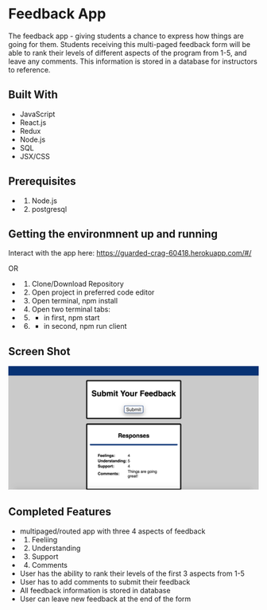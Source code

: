 # Feedback App
The feedback app - giving students a chance to express how things are going for them. Students receiving this multi-paged feedback form will be able to rank their levels of different aspects of the program from 1-5, and leave any comments. This information is stored in a database for instructors to reference. 

## Built With
- JavaScript
- React.js
- Redux 
- Node.js
- SQL 
- JSX/CSS

## Prerequisites
- 1) Node.js 
- 2) postgresql 

## Getting the environmnent up and running 

Interact with the app here: 
https://guarded-crag-60418.herokuapp.com/#/

OR 

- 1) Clone/Download Repository 
- 2) Open project in preferred code editor
- 3) Open terminal, npm install 
- 4) Open two terminal tabs:
- 5) - in first, npm start
- 6) - in second, npm run client

## Screen Shot
![screenshot](public/images/screenshot.png)

## Completed Features
- multipaged/routed app with three 4 aspects of feedback 
- 1) Feeliing
- 2) Understanding 
- 3) Support 
- 4) Comments 
- User has the ability to rank their levels of the first 3 aspects from 1-5
- User has to add comments to submit their feedback 
- All feedback information is stored in database 
- User can leave new feedback at the end of the form 
